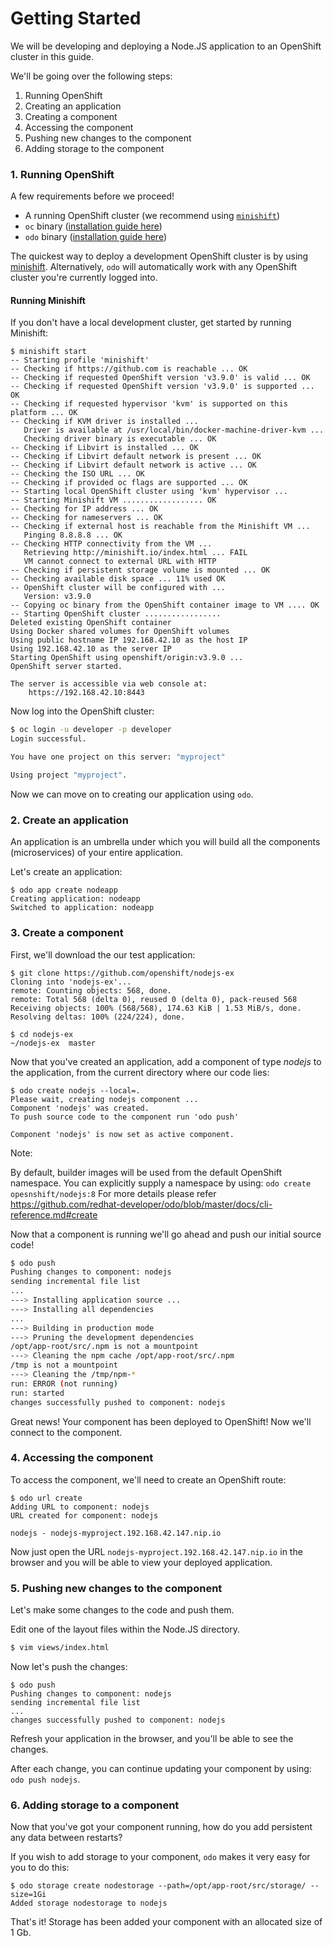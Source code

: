 # Getting Started

We will be developing and deploying a Node.JS application to an OpenShift cluster in this guide.

We'll be going over the following steps:

1. Running OpenShift
2. Creating an application
3. Creating a component
4. Accessing the component
5. Pushing new changes to the component
6. Adding storage to the component


### 1. Running OpenShift

A few requirements before we proceed!

 - A running OpenShift cluster (we recommend using [`minishift`](https://docs.openshift.org/latest/minishift/getting-started/installing.html))
 - `oc` binary ([installation guide here](https://docs.openshift.org/latest/minishift/getting-started/quickstart.html#starting-minishift))
 - `odo` binary ([installation guide here](/README.md#installation))

The quickest way to deploy a development OpenShift cluster is by using [minishift](https://docs.openshift.org/latest/minishift/index.html). Alternatively, `odo` will automatically work with any OpenShift cluster you're currently logged into.


#### Running Minishift

If you don't have a local development cluster, get started by running Minishift:

```console
$ minishift start       
-- Starting profile 'minishift'
-- Checking if https://github.com is reachable ... OK
-- Checking if requested OpenShift version 'v3.9.0' is valid ... OK
-- Checking if requested OpenShift version 'v3.9.0' is supported ... OK
-- Checking if requested hypervisor 'kvm' is supported on this platform ... OK
-- Checking if KVM driver is installed ...
   Driver is available at /usr/local/bin/docker-machine-driver-kvm ...
   Checking driver binary is executable ... OK
-- Checking if Libvirt is installed ... OK
-- Checking if Libvirt default network is present ... OK
-- Checking if Libvirt default network is active ... OK
-- Checking the ISO URL ... OK
-- Checking if provided oc flags are supported ... OK
-- Starting local OpenShift cluster using 'kvm' hypervisor ...
-- Starting Minishift VM .................. OK
-- Checking for IP address ... OK
-- Checking for nameservers ... OK
-- Checking if external host is reachable from the Minishift VM ...
   Pinging 8.8.8.8 ... OK
-- Checking HTTP connectivity from the VM ...
   Retrieving http://minishift.io/index.html ... FAIL
   VM cannot connect to external URL with HTTP
-- Checking if persistent storage volume is mounted ... OK
-- Checking available disk space ... 11% used OK
-- OpenShift cluster will be configured with ...
   Version: v3.9.0
-- Copying oc binary from the OpenShift container image to VM .... OK
-- Starting OpenShift cluster .................
Deleted existing OpenShift container
Using Docker shared volumes for OpenShift volumes
Using public hostname IP 192.168.42.10 as the host IP
Using 192.168.42.10 as the server IP
Starting OpenShift using openshift/origin:v3.9.0 ...
OpenShift server started.

The server is accessible via web console at:
    https://192.168.42.10:8443
```

Now log into the OpenShift cluster:

```sh
$ oc login -u developer -p developer
Login successful.

You have one project on this server: "myproject"

Using project "myproject".
```

Now we can move on to creating our application using `odo`.

### 2. Create an application

An application is an umbrella under which you will build all the components (microservices) of your entire application.

Let's create an application:

```console
$ odo app create nodeapp
Creating application: nodeapp
Switched to application: nodeapp
```

### 3. Create a component

First, we'll download the our test application: 

```console
$ git clone https://github.com/openshift/nodejs-ex
Cloning into 'nodejs-ex'...
remote: Counting objects: 568, done.
remote: Total 568 (delta 0), reused 0 (delta 0), pack-reused 568
Receiving objects: 100% (568/568), 174.63 KiB | 1.53 MiB/s, done.
Resolving deltas: 100% (224/224), done.

$ cd nodejs-ex 
~/nodejs-ex  master
```

Now that you've created an application, add a component of type _nodejs_ to the application, from the current directory where our code lies:

```console
$ odo create nodejs --local=.
Please wait, creating nodejs component ...
Component 'nodejs' was created.
To push source code to the component run 'odo push'

Component 'nodejs' is now set as active component.
```

Note:

By default, builder images will be used from the default OpenShift namespace.
You can explicitly supply a namespace by using: `odo create opesnshift/nodejs:8`
For more details please refer https://github.com/redhat-developer/odo/blob/master/docs/cli-reference.md#create

Now that a component is running we'll go ahead and push our initial source code!

```sh
$ odo push
Pushing changes to component: nodejs
sending incremental file list
...
---> Installing application source ...
---> Installing all dependencies
...
---> Building in production mode
---> Pruning the development dependencies
/opt/app-root/src/.npm is not a mountpoint
---> Cleaning the npm cache /opt/app-root/src/.npm
/tmp is not a mountpoint
---> Cleaning the /tmp/npm-*
run: ERROR (not running)
run: started
changes successfully pushed to component: nodejs
```

Great news! Your component has been deployed to OpenShift! Now we'll connect to the component.

### 4. Accessing the component

To access the component, we'll need to create an OpenShift route:

```console
$ odo url create
Adding URL to component: nodejs
URL created for component: nodejs

nodejs - nodejs-myproject.192.168.42.147.nip.io
```

Now just open the URL `nodejs-myproject.192.168.42.147.nip.io` in the browser and you will be able to view your deployed application.

### 5. Pushing new changes to the component

Let's make some changes to the code and push them.

Edit one of the layout files within the Node.JS directory.

```sh
$ vim views/index.html
```

Now let's push the changes:

```console
$ odo push
Pushing changes to component: nodejs
sending incremental file list
...
changes successfully pushed to component: nodejs
```

Refresh your application in the browser, and you'll be able to see the changes.

After each change, you can continue updating your component by using: `odo push nodejs`.

### 6. Adding storage to a component

Now that you've got your component running, how do you add persistent any data between restarts?

If you wish to add storage to your component, `odo` makes it very easy for you to do this:

```console
$ odo storage create nodestorage --path=/opt/app-root/src/storage/ --size=1Gi 
Added storage nodestorage to nodejs
```

That's it! Storage has been added your component with an allocated size of 1 Gb.
